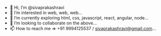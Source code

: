 - 👋 Hi, I’m @sivaprakashravi
- 👀 I’m interested in web, web, web...
- 🌱 I’m currently exploring html, css, javascript, react, angular, node...
- 💞️ I’m looking to collaborate on the above...
- 📫 How to reach me => +91 9994125537 / sivaprakashravi@gmail.com...
